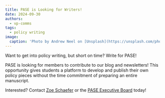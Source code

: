 ```yaml
---
title: PASE is Looking for Writers!
date: 2024-09-30
authors:
  - vp-comms
tags:
  - policy writing
image:
  caption: 'Photo by Andrew Neel on [Unsplash](https://unsplash.com/photos/macbook-pro-white-ceramic-mugand-black-smartphone-on-table-cckf4TsHAuw)'
---
```


Want to get into policy writing, but short on time? Write for PASE!

<!--more-->

PASE is looking for members to contribute to our blog and newsletters! This opportunity gives students a platform to develop and publish their own policy pieces without the time commitment of preparing an entire manuscript.

Interested? Contact [Zoe Schaefer](https://gator-pase.netlify.app/author/zoe-schaefer/) or the [PASE Executive Board](mailto:PASE@bme.ufl.edu) today!